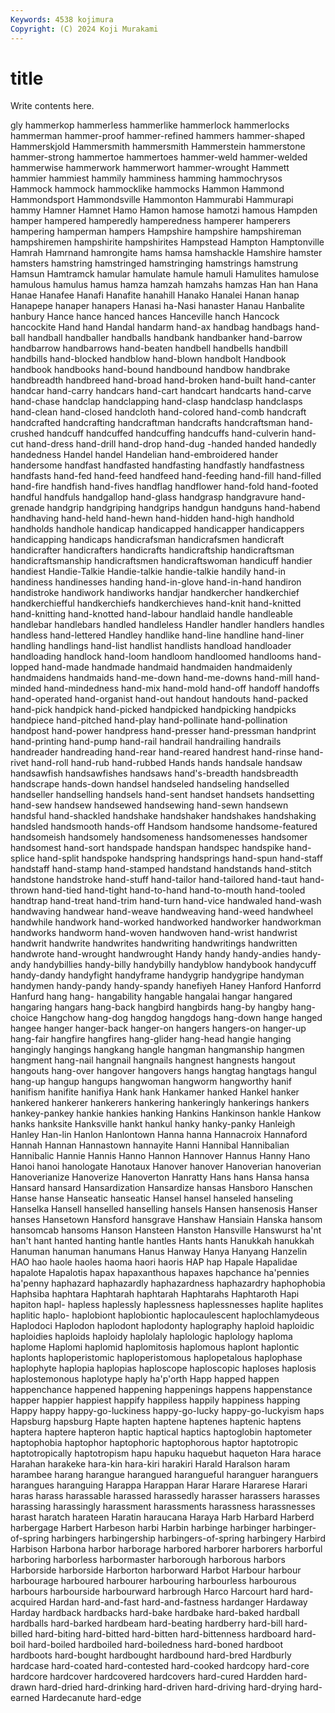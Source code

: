 ```yaml
---
Keywords: 4538 kojimura
Copyright: (C) 2024 Koji Murakami
---
```


# title

Write contents here.



gly hammerkop hammerless hammerlike hammerlock hammerlocks hammerman hammer-proof
hammer-refined hammers hammer-shaped Hammerskjold Hammersmith hammersmith Hammerstein hammerstone hammer-strong hammertoe
hammertoes hammer-weld hammer-welded hammerwise hammerwork hammerwort hammer-wrought Hammett hammier hammiest
hammily hamminess hamming hammochrysos Hammock hammock hammocklike hammocks Hammon Hammond
Hammondsport Hammondsville Hammonton Hammurabi Hammurapi hammy Hamner Hamnet Hamo Hamon
hamose hamotzi hamous Hampden hamper hampered hamperedly hamperedness hamperer hamperers
hampering hamperman hampers Hampshire hampshire hampshireman hampshiremen hampshirite hampshirites Hampstead
Hampton Hamptonville Hamrah Hamrnand hamrongite hams hamsa hamshackle Hamshire hamster
hamsters hamstring hamstringed hamstringing hamstrings hamstrung Hamsun Hamtramck hamular hamulate
hamule hamuli Hamulites hamulose hamulous hamulus hamus hamza hamzah hamzahs
hamzas Han han Hana Hanae Hanafee Hanafi Hanafite hanahill Hanako
Hanalei Hanan hanap Hanapepe hanaper hanapers Hanasi ha-Nasi hanaster Hanau
Hanbalite hanbury Hance hance hanced hances Hanceville hanch Hancock hancockite
Hand hand Handal handarm hand-ax handbag handbags hand-ball handball handballer
handballs handbank handbanker hand-barrow handbarrow handbarrows hand-beaten handbell handbells handbill
handbills hand-blocked handblow hand-blown handbolt Handbook handbook handbooks hand-bound handbound
handbow handbrake handbreadth handbreed hand-broad hand-broken hand-built hand-canter handcar hand-carry
handcars hand-cart handcart handcarts hand-carve hand-chase handclap handclapping hand-clasp handclasp
handclasps hand-clean hand-closed handcloth hand-colored hand-comb handcraft handcrafted handcrafting handcraftman
handcrafts handcraftsman hand-crushed handcuff handcuffed handcuffing handcuffs hand-culverin hand-cut hand-dress
hand-drill hand-drop hand-dug -handed handed handedly handedness Handel handel Handelian
hand-embroidered hander handersome handfast handfasted handfasting handfastly handfastness handfasts hand-fed
hand-feed handfeed hand-feeding hand-fill hand-filled hand-fire handfish hand-fives handflag handflower
hand-fold hand-footed handful handfuls handgallop hand-glass handgrasp handgravure hand-grenade handgrip
handgriping handgrips handgun handguns hand-habend handhaving hand-held hand-hewn hand-hidden hand-high
handhold handholds handhole handicap handicapped handicapper handicappers handicapping handicaps handicrafsman
handicrafsmen handicraft handicrafter handicrafters handicrafts handicraftship handicraftsman handicraftsmanship handicraftsmen handicraftswoman
handicuff handier handiest Handie-Talkie Handie-talkie handie-talkie handily hand-in handiness handinesses
handing hand-in-glove hand-in-hand handiron handistroke handiwork handiworks handjar handkercher handkerchief
handkerchiefful handkerchiefs handkerchieves hand-knit hand-knitted hand-knitting hand-knotted hand-labour handlaid handle
handleable handlebar handlebars handled handleless Handler handler handlers handles handless
hand-lettered Handley handlike hand-line handline hand-liner handling handlings hand-list handlist
handlists handload handloader handloading handlock hand-loom handloom handloomed handlooms hand-lopped
hand-made handmade handmaid handmaiden handmaidenly handmaidens handmaids hand-me-down hand-me-downs hand-mill
hand-minded hand-mindedness hand-mix hand-mold hand-off handoff handoffs hand-operated hand-organist hand-out
handout handouts hand-packed hand-pick handpick hand-picked handpicked handpicking handpicks handpiece
hand-pitched hand-play hand-pollinate hand-pollination handpost hand-power handpress hand-presser hand-pressman handprint
hand-printing hand-pump hand-rail handrail handrailing handrails handreader handreading hand-rear hand-reared
handrest hand-rinse hand-rivet hand-roll hand-rub hand-rubbed Hands hands handsale handsaw
handsawfish handsawfishes handsaws hand's-breadth handsbreadth handscrape hands-down handsel handseled handseling
handselled handseller handselling handsels hand-sent handset handsets handsetting hand-sew handsew
handsewed handsewing hand-sewn handsewn handsful hand-shackled handshake handshaker handshakes handshaking
handsled handsmooth hands-off Handsom handsome handsome-featured handsomeish handsomely handsomeness handsomenesses
handsomer handsomest hand-sort handspade handspan handspec handspike hand-splice hand-split handspoke
handspring handsprings hand-spun hand-staff handstaff hand-stamp hand-stamped handstand handstands hand-stitch
handstone handstroke hand-stuff hand-tailor hand-tailored hand-taut hand-thrown hand-tied hand-tight hand-to-hand
hand-to-mouth hand-tooled handtrap hand-treat hand-trim hand-turn hand-vice handwaled hand-wash handwaving
handwear hand-weave handweaving hand-weed handwheel handwhile handwork hand-worked handworked handworker
handworkman handworks handworm hand-woven handwoven hand-wrist handwrist handwrit handwrite handwrites
handwriting handwritings handwritten handwrote hand-wrought handwrought Handy handy handy-andies handy-andy
handybillies handy-billy handybilly handyblow handybook handycuff handy-dandy handyfight handyframe handygrip
handygripe handyman handymen handy-pandy handy-spandy hanefiyeh Haney Hanford Hanforrd Hanfurd
hang hang- hangability hangable hangalai hangar hangared hangaring hangars hang-back
hangbird hangbirds hang-by hangby hang-choice Hangchow hang-dog hangdog hangdogs hang-down
hange hanged hangee hanger hanger-back hanger-on hangers hangers-on hanger-up hang-fair
hangfire hangfires hang-glider hang-head hangie hanging hangingly hangings hangkang hangle
hangman hangmanship hangmen hangment hang-nail hangnail hangnails hangnest hangnests hangout
hangouts hang-over hangover hangovers hangs hangtag hangtags hangul hang-up hangup
hangups hangwoman hangworm hangworthy hanif hanifism hanifite hanifiya Hank hank
Hankamer hanked Hankel hanker hankered hankerer hankerers hankering hankeringly hankerings
hankers hankey-pankey hankie hankies hanking Hankins Hankinson hankle Hankow hanks
hanksite Hanksville hankt hankul hanky hanky-panky Hanleigh Hanley Han-lin Hanlon
Hanlontown Hanna hanna Hannacroix Hannaford Hannah Hannan Hannastown hannayite Hanni
Hannibal Hannibalian Hannibalic Hannie Hannis Hanno Hannon Hannover Hannus Hanny
Hano Hanoi hanoi hanologate Hanotaux Hanover hanover Hanoverian hanoverian Hanoverianize
Hanoverize Hanoverton Hanratty Hans hans Hansa hansa Hansard hansard Hansardization
Hansardize hansas Hansboro Hanschen Hanse hanse Hanseatic hanseatic Hansel hansel
hanseled hanseling Hanselka Hansell hanselled hanselling hansels Hansen hansenosis Hanser
hanses Hansetown Hansford hansgrave Hanshaw Hansiain Hanska hansom hansomcab hansoms
Hanson Hansteen Hanston Hansville Hanswurst ha'nt han't hant hanted hanting
hantle hantles Hants hants Hanukkah hanukkah Hanuman hanuman hanumans Hanus
Hanway Hanya Hanyang Hanzelin HAO hao haole haoles haoma haori
haoris HAP hap Hapale Hapalidae hapalote Hapalotis hapax hapaxanthous hapaxes
hapchance ha'pennies ha'penny haphazard haphazardly haphazardness haphazardry haphophobia Haphsiba haphtara
Haphtarah haphtarah Haphtarahs Haphtaroth Hapi hapiton hapl- hapless haplessly haplessness
haplessnesses haplite haplites haplitic haplo- haplobiont haplobiontic haplocaulescent haplochlamydeous Haplodoci
Haplodon haplodont haplodonty haplography haploid haploidic haploidies haploids haploidy haplolaly
haplologic haplology haploma haplome Haplomi haplomid haplomitosis haplomous haplont haplontic
haplonts haploperistomic haploperistomous haplopetalous haplophase haplophyte haplopia haplopias haploscope haploscopic
haploses haplosis haplostemonous haplotype haply ha'p'orth Happ happed happen happenchance
happened happening happenings happens happenstance happer happier happiest happify happiless
happily happiness happing Happy happy happy-go-luckiness happy-go-lucky happy-go-luckyism haps Hapsburg
hapsburg Hapte hapten haptene haptenes haptenic haptens haptera haptere hapteron
haptic haptical haptics haptoglobin haptometer haptophobia haptophor haptophoric haptophorous haptor
haptotropic haptotropically haptotropism hapu hapuku haquebut haqueton Hara harace Harahan
harakeke hara-kin hara-kiri harakiri Harald Haralson haram harambee harang harangue
harangued harangueful haranguer haranguers harangues haranguing Harappa Harappan Harar Harare
Hararese Harari haras harass harassable harassed harassedly harasser harassers harasses
harassing harassingly harassment harassments harassness harassnesses harast haratch harateen Haratin
haraucana Haraya Harb Harbard Harberd harbergage Harbert Harbeson harbi Harbin
harbinge harbinger harbinger-of-spring harbingers harbingership harbingers-of-spring harbingery Harbird Harbison Harbona
harbor harborage harbored harborer harborers harborful harboring harborless harbormaster harborough
harborous harbors Harborside harborside Harborton harborward Harbot Harbour harbour harbourage
harboured harbourer harbouring harbourless harbourous harbours harbourside harbourward harbrough Harco
Harcourt hard hard-acquired Hardan hard-and-fast hard-and-fastness hardanger Hardaway Harday hardback
hardbacks hard-bake hardbake hard-baked hardball hardballs hard-barked hardbeam hard-beating hardberry
hard-bill hard-billed hard-biting hard-bitted hard-bitten hard-bittenness hardboard hard-boil hard-boiled hardboiled
hard-boiledness hard-boned hardboot hardboots hard-bought hardbought hardbound hard-bred Hardburly hardcase
hard-coated hard-contested hard-cooked hardcopy hard-core hardcore hardcover hardcovered hardcovers hard-cured
Hardden hard-drawn hard-dried hard-drinking hard-driven hard-driving hard-drying hard-earned Hardecanute hard-edge
